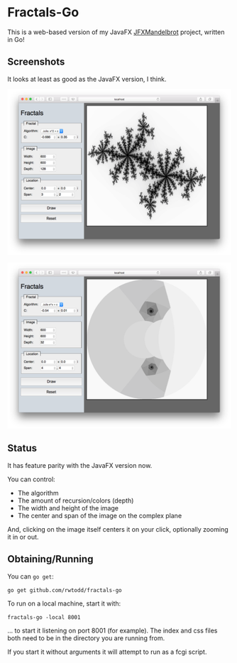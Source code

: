 # Fractals-Go

This is a web-based version of my
JavaFX [JFXMandelbrot][1] project, written in Go!

## Screenshots

It looks at least as good as the JavaFX version, I think.

![example 1](screenshots/shot1.png)

![example 2](screenshots/shot2.png)

## Status

It has feature parity with the JavaFX version now. 

You can control:
 * The algorithm
 * The amount of recursion/colors (depth)
 * The width and height of the image  
 * The center and span of the image on the complex plane

And, clicking on the image itself centers it on your click, optionally
zooming it in or out.

## Obtaining/Running

You can `go get`:

    go get github.com/rwtodd/fractals-go

To run on a local machine, start it with:

    fractals-go -local 8001

... to start it listening on port 8001 (for example).  The index and css files both need
to be in the directory you are running from.

If you start it without arguments it will attempt to run as a fcgi script.


[1]: https://github.com/rwtodd/JFXMandelbrot
